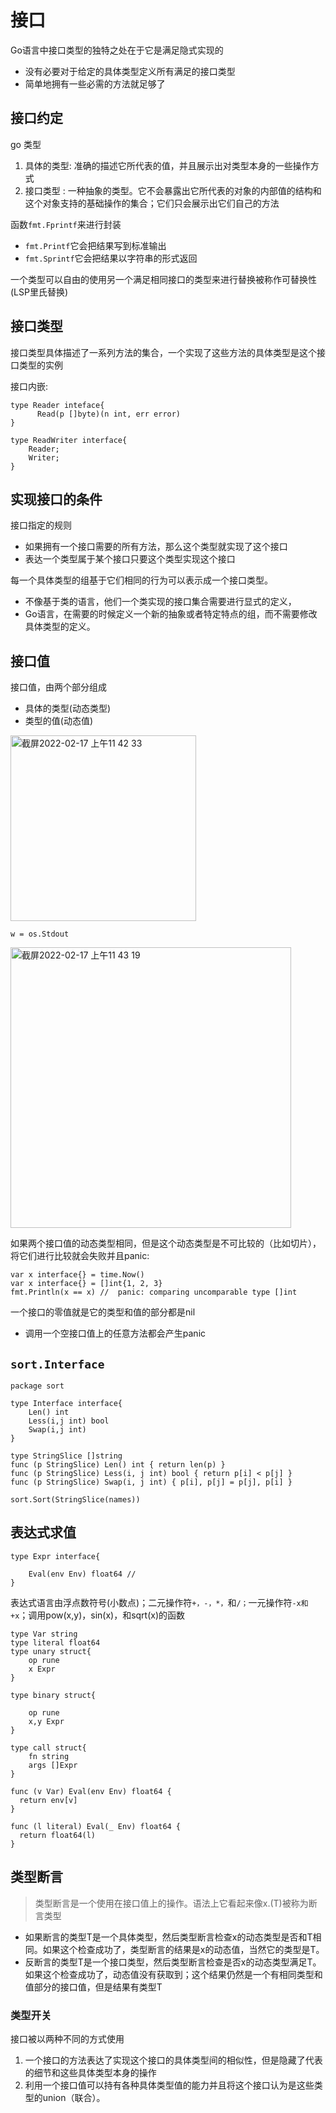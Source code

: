 # 接口

Go语言中接口类型的独特之处在于它是满足隐式实现的
* 没有必要对于给定的具体类型定义所有满足的接口类型
* 简单地拥有一些必需的方法就足够了

## 接口约定

go 类型

1. 具体的类型: 准确的描述它所代表的值，并且展示出对类型本身的一些操作方式
2. 接口类型 : 一种抽象的类型。它不会暴露出它所代表的对象的内部值的结构和这个对象支持的基础操作的集合；它们只会展示出它们自己的方法

函数`fmt.Fprintf`来进行封装
* `fmt.Printf`它会把结果写到标准输出
* `fmt.Sprintf`它会把结果以字符串的形式返回


一个类型可以自由的使用另一个满足相同接口的类型来进行替换被称作可替换性(LSP里氏替换)


##  接口类型

接口类型具体描述了一系列方法的集合，一个实现了这些方法的具体类型是这个接口类型的实例

接口内嵌:

```
type Reader inteface{
      Read(p []byte)(n int, err error)
}

type ReadWriter interface{
    Reader;
    Writer;
}
```

## 实现接口的条件

接口指定的规则
* 如果拥有一个接口需要的所有方法，那么这个类型就实现了这个接口
* 表达一个类型属于某个接口只要这个类型实现这个接口


每一个具体类型的组基于它们相同的行为可以表示成一个接口类型。
* 不像基于类的语言，他们一个类实现的接口集合需要进行显式的定义，
* Go语言，在需要的时候定义一个新的抽象或者特定特点的组，而不需要修改具体类型的定义。

## 接口值

接口值，由两个部分组成
* 具体的类型(动态类型)
* 类型的值(动态值)

<img width="297" alt="截屏2022-02-17 上午11 42 33" src="https://user-images.githubusercontent.com/27160394/154400959-43385f44-ba98-45a4-a8b6-afb28f87944f.png">

```
w = os.Stdout
```
<img width="449" alt="截屏2022-02-17 上午11 43 19" src="https://user-images.githubusercontent.com/27160394/154401028-835bfcdd-ba89-4941-b0d3-cc5bc2c24f75.png">


如果两个接口值的动态类型相同，但是这个动态类型是不可比较的（比如切片），将它们进行比较就会失败并且panic:
```
var x interface{} = time.Now()
var x interface{} = []int{1, 2, 3}
fmt.Println(x == x) //  panic: comparing uncomparable type []int
```

一个接口的零值就是它的类型和值的部分都是nil
* 调用一个空接口值上的任意方法都会产生panic

## `sort.Interface`
```
package sort

type Interface interface{
    Len() int
    Less(i,j int) bool
    Swap(i,j int)
}

type StringSlice []string
func (p StringSlice) Len() int { return len(p) }
func (p StringSlice) Less(i, j int) bool { return p[i] < p[j] }
func (p StringSlice) Swap(i, j int) { p[i], p[j] = p[j], p[i] }

sort.Sort(StringSlice(names))
```


## 表达式求值

```
type Expr interface{

    Eval(env Env) float64 //
}
```
表达式语言由浮点数符号(小数点)；二元操作符`+，-，*，`和`/；`一元操作符`-x和+x`；调用pow(x,y)，sin(x)，和sqrt(x)的函数

```
type Var string
type literal float64
type unary struct{
    op rune
    x Expr
}

type binary struct{

    op rune
    x,y Expr
}

type call struct{
    fn string
    args []Expr
}

func (v Var) Eval(env Env) float64 {
  return env[v]
}

func (l literal) Eval(_ Env) float64 {
  return float64(l)
}

```

## 类型断言
> 类型断言是一个使用在接口值上的操作。语法上它看起来像x.(T)被称为断言类型

* 如果断言的类型T是一个具体类型，然后类型断言检查x的动态类型是否和T相同。如果这个检查成功了，类型断言的结果是x的动态值，当然它的类型是T。
* 反断言的类型T是一个接口类型，然后类型断言检查是否x的动态类型满足T。如果这个检查成功了，动态值没有获取到；这个结果仍然是一个有相同类型和值部分的接口值，但是结果有类型T

### 类型开关

接口被以两种不同的方式使用
1. 一个接口的方法表达了实现这个接口的具体类型间的相似性，但是隐藏了代表的细节和这些具体类型本身的操作
2. 利用一个接口值可以持有各种具体类型值的能力并且将这个接口认为是这些类型的union（联合）。
